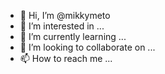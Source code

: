 - 👋 Hi, I’m @mikkymeto
- 👀 I’m interested in ...
- 🌱 I’m currently learning ...
- 💞️ I’m looking to collaborate on ...
- 📫 How to reach me ...

<!---
mikkymeto/mikkymeto is a ✨ special ✨ repository because its `README.md` (this file) appears on your GitHub profile.
You can click the Preview link to take a look at your changes.
--->
